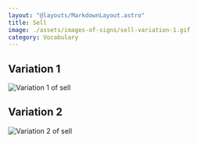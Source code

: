 ```yaml
---
layout: "@layouts/MarkdownLayout.astro"
title: Sell
image: ./assets/images-of-signs/sell-variation-1.gif
category: Vocabulary
---
```


## Variation 1

![Variation 1 of sell](@signs/sell-variation-1.gif)

## Variation 2

![Variation 2 of sell](@signs/sell-variation-2.gif)
